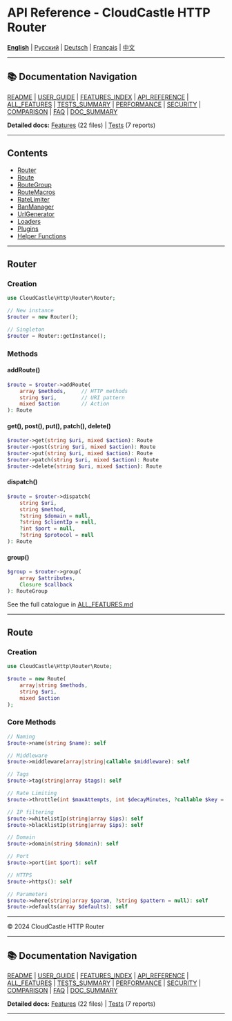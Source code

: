 # API Reference - CloudCastle HTTP Router

[**English**](API_REFERENCE.md) | [Русский](../ru/API_REFERENCE.md) | [Deutsch](../de/API_REFERENCE.md) | [Français](../fr/API_REFERENCE.md) | [中文](../zh/API_REFERENCE.md)

---

## 📚 Documentation Navigation

[README](../../README.md) | [USER_GUIDE](USER_GUIDE.md) | [FEATURES_INDEX](FEATURES_INDEX.md) | [API_REFERENCE](API_REFERENCE.md) | [ALL_FEATURES](ALL_FEATURES.md) | [TESTS_SUMMARY](TESTS_SUMMARY.md) | [PERFORMANCE](PERFORMANCE_ANALYSIS.md) | [SECURITY](SECURITY_REPORT.md) | [COMPARISON](COMPARISON.md) | [FAQ](FAQ.md) | [DOC_SUMMARY](DOCUMENTATION_SUMMARY.md)

**Detailed docs:** [Features](features/) (22 files) | [Tests](tests/) (7 reports)

---

## Contents

- [Router](#router)
- [Route](#route)
- [RouteGroup](#routegroup)
- [RouteMacros](#routemacros)
- [RateLimiter](#ratelimiter)
- [BanManager](#banmanager)
- [UrlGenerator](#urlgenerator)
- [Loaders](#loaders)
- [Plugins](#plugins)
- [Helper Functions](#helper-functions)

---

## Router

### Creation

```php
use CloudCastle\Http\Router\Router;

// New instance
$router = new Router();

// Singleton
$router = Router::getInstance();
```

### Methods

#### addRoute()
```php
$route = $router->addRoute(
    array $methods,     // HTTP methods
    string $uri,        // URI pattern
    mixed $action       // Action
): Route
```

#### get(), post(), put(), patch(), delete()
```php
$router->get(string $uri, mixed $action): Route
$router->post(string $uri, mixed $action): Route
$router->put(string $uri, mixed $action): Route
$router->patch(string $uri, mixed $action): Route
$router->delete(string $uri, mixed $action): Route
```

#### dispatch()
```php
$route = $router->dispatch(
    string $uri,
    string $method,
    ?string $domain = null,
    ?string $clientIp = null,
    ?int $port = null,
    ?string $protocol = null
): Route
```

#### group()
```php
$group = $router->group(
    array $attributes,
    Closure $callback
): RouteGroup
```

See the full catalogue in [ALL_FEATURES.md](ALL_FEATURES.md)

---

## Route

### Creation

```php
use CloudCastle\Http\Router\Route;

$route = new Route(
    array|string $methods,
    string $uri,
    mixed $action
);
```

### Core Methods

```php
// Naming
$route->name(string $name): self

// Middleware
$route->middleware(array|string|callable $middleware): self

// Tags
$route->tag(string|array $tags): self

// Rate Limiting
$route->throttle(int $maxAttempts, int $decayMinutes, ?callable $key = null): self

// IP filtering
$route->whitelistIp(string|array $ips): self
$route->blacklistIp(string|array $ips): self

// Domain
$route->domain(string $domain): self

// Port
$route->port(int $port): self

// HTTPS
$route->https(): self

// Parameters
$route->where(string|array $param, ?string $pattern = null): self
$route->defaults(array $defaults): self
```

---

© 2024 CloudCastle HTTP Router

---

## 📚 Documentation Navigation

[README](../../README.md) | [USER_GUIDE](USER_GUIDE.md) | [FEATURES_INDEX](FEATURES_INDEX.md) | [API_REFERENCE](API_REFERENCE.md) | [ALL_FEATURES](ALL_FEATURES.md) | [TESTS_SUMMARY](TESTS_SUMMARY.md) | [PERFORMANCE](PERFORMANCE_ANALYSIS.md) | [SECURITY](SECURITY_REPORT.md) | [COMPARISON](COMPARISON.md) | [FAQ](FAQ.md) | [DOC_SUMMARY](DOCUMENTATION_SUMMARY.md)

**Detailed docs:** [Features](features/) (22 files) | [Tests](tests/) (7 reports)

---

